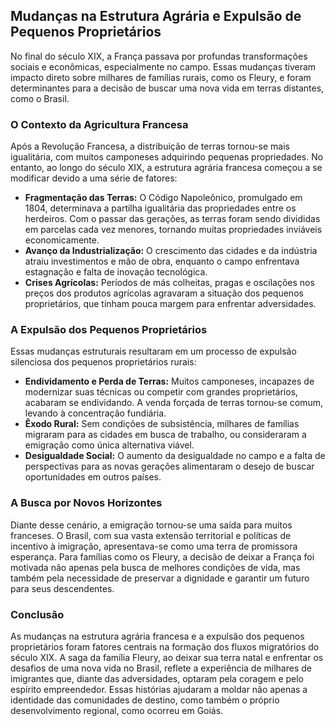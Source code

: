 ## Mudanças na Estrutura Agrária e Expulsão de Pequenos Proprietários

No final do século XIX, a França passava por profundas transformações sociais e econômicas, especialmente no campo. Essas mudanças tiveram impacto direto sobre milhares de famílias rurais, como os Fleury, e foram determinantes para a decisão de buscar uma nova vida em terras distantes, como o Brasil.

### O Contexto da Agricultura Francesa

Após a Revolução Francesa, a distribuição de terras tornou-se mais igualitária, com muitos camponeses adquirindo pequenas propriedades. No entanto, ao longo do século XIX, a estrutura agrária francesa começou a se modificar devido a uma série de fatores:

- **Fragmentação das Terras:** O Código Napoleônico, promulgado em 1804, determinava a partilha igualitária das propriedades entre os herdeiros. Com o passar das gerações, as terras foram sendo divididas em parcelas cada vez menores, tornando muitas propriedades inviáveis economicamente.
- **Avanço da Industrialização:** O crescimento das cidades e da indústria atraiu investimentos e mão de obra, enquanto o campo enfrentava estagnação e falta de inovação tecnológica.
- **Crises Agrícolas:** Períodos de más colheitas, pragas e oscilações nos preços dos produtos agrícolas agravaram a situação dos pequenos proprietários, que tinham pouca margem para enfrentar adversidades.

### A Expulsão dos Pequenos Proprietários

Essas mudanças estruturais resultaram em um processo de expulsão silenciosa dos pequenos proprietários rurais:

- **Endividamento e Perda de Terras:** Muitos camponeses, incapazes de modernizar suas técnicas ou competir com grandes proprietários, acabaram se endividando. A venda forçada de terras tornou-se comum, levando à concentração fundiária.
- **Êxodo Rural:** Sem condições de subsistência, milhares de famílias migraram para as cidades em busca de trabalho, ou consideraram a emigração como única alternativa viável.
- **Desigualdade Social:** O aumento da desigualdade no campo e a falta de perspectivas para as novas gerações alimentaram o desejo de buscar oportunidades em outros países.

### A Busca por Novos Horizontes

Diante desse cenário, a emigração tornou-se uma saída para muitos franceses. O Brasil, com sua vasta extensão territorial e políticas de incentivo à imigração, apresentava-se como uma terra de promissora esperança. Para famílias como os Fleury, a decisão de deixar a França foi motivada não apenas pela busca de melhores condições de vida, mas também pela necessidade de preservar a dignidade e garantir um futuro para seus descendentes.

### Conclusão

As mudanças na estrutura agrária francesa e a expulsão dos pequenos proprietários foram fatores centrais na formação dos fluxos migratórios do século XIX. A saga da família Fleury, ao deixar sua terra natal e enfrentar os desafios de uma nova vida no Brasil, reflete a experiência de milhares de imigrantes que, diante das adversidades, optaram pela coragem e pelo espírito empreendedor. Essas histórias ajudaram a moldar não apenas a identidade das comunidades de destino, como também o próprio desenvolvimento regional, como ocorreu em Goiás.